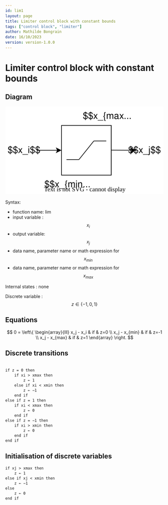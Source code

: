 ```yaml
---
id: lim1
layout: page
title: Limiter control block with constant bounds
tags: ["control block", "limiter"]
author: Mathilde Bongrain
date: 16/10/2023
version: version-1.0.0
---
```


# Limiter control block with constant bounds

## Diagram

![limiter diagram](limiter.svg)

Syntax:  

- function name: lim
- input variable : $$x_i$$
- output variable: $$x_j$$
- data name, parameter name or math expression for $$x_{min}$$
- data name, parameter name or math expression for $$x_{max}$$

Internal states : none

Discrete variable : $$ z \in \{-1,0, 1\} $$

## Equations

$$
0 = \left\{
    \begin{array}{lll}
        x_j - x_i & if & z=0 \\
        x_j - x_{min} & if & z=-1 \\
        x_j - x_{max} & if & z=1
    \end{array}
\right.
$$

## Discrete transitions

```

if z = 0 then
    if xi > xmax then
        z ← 1
    else if xi < xmin then
        z ← −1
    end if
else if z = 1 then
    if xi < xmax then
        z ← 0
    end if
else if z = −1 then
    if xi > xmin then
        z ← 0
    end if
end if
```

## Initialisation of discrete variables

```
if xj > xmax then
    z ← 1
else if xj < xmin then
    z ← −1
else
    z ← 0
end if
```